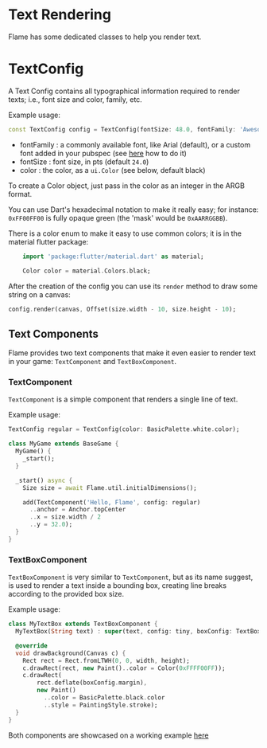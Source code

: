 # Text Rendering

Flame has some dedicated classes to help you render text.

# TextConfig

A Text Config contains all typographical information required to render texts; i.e., font size and color, family, etc.

Example usage:

```dart
const TextConfig config = TextConfig(fontSize: 48.0, fontFamily: 'Awesome Font', anchor: Anchor.rightBottom);
```

* fontFamily : a commonly available font, like Arial (default), or a custom font added in your pubspec (see [here](https://flutter.io/custom-fonts/) how to do it)
* fontSize : font size, in pts (default `24.0`)
* color : the color, as a `ui.Color` (see below, default black)

To create a Color object, just pass in the color as an integer in the ARGB format.

You can use Dart's hexadecimal notation to make it really easy; for instance: `0xFF00FF00` is fully opaque green (the 'mask' would be `0xAARRGGBB`).

There is a color enum to make it easy to use common colors; it is in the material flutter package:

```dart
    import 'package:flutter/material.dart' as material;

    Color color = material.Colors.black;
```

After the creation of the config you can use its `render` method to draw some string on a canvas:

```dart
config.render(canvas, Offset(size.width - 10, size.height - 10);
```

## Text Components

Flame provides two text components that make it even easier to render text in your game: `TextComponent` and `TextBoxComponent`.

### TextComponent

`TextComponent` is a simple component that renders a single line of text.

Example usage:

```dart
TextConfig regular = TextConfig(color: BasicPalette.white.color);

class MyGame extends BaseGame {
  MyGame() {
    _start();
  }

  _start() async {
    Size size = await Flame.util.initialDimensions();

    add(TextComponent('Hello, Flame', config: regular)
      ..anchor = Anchor.topCenter
      ..x = size.width / 2
      ..y = 32.0);
  }
}
```

### TextBoxComponent

`TextBoxComponent` is very similar to `TextComponent`, but as its name suggest, is used to render a text inside a bounding box, creating line breaks according to the provided box size.

Example usage:

```dart
class MyTextBox extends TextBoxComponent {
  MyTextBox(String text) : super(text, config: tiny, boxConfig: TextBoxConfig(timePerChar: 0.05));

  @override
  void drawBackground(Canvas c) {
    Rect rect = Rect.fromLTWH(0, 0, width, height);
    c.drawRect(rect, new Paint()..color = Color(0xFFFF00FF));
    c.drawRect(
        rect.deflate(boxConfig.margin),
        new Paint()
          ..color = BasicPalette.black.color
          ..style = PaintingStyle.stroke);
  }
}
```

Both components are showcased on a working example [here](https://github.com/luanpotter/flame/tree/master/doc/examples/text)
